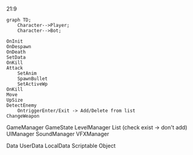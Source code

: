 21:9

```mermaid
graph TD;
	Character-->Player;
	Character-->Bot;
```
	OnInit
	OnDespawn
	OnDeath
	SetData
	OnKill
	Attack
		SetAnim
		SpawnBullet
		SetActiveWp
	OnKill
	Move
	UpSize
	DetectEnemy
		OntriggerEnter/Exit -> Add/Delete from list
	ChangeWeapon

GameManager
	GameState
LevelManager
	List<Character> (check exist -> don't add)
UIManager
SoundManager
VFXManager

Data
	UserData
	LocalData Scriptable Object